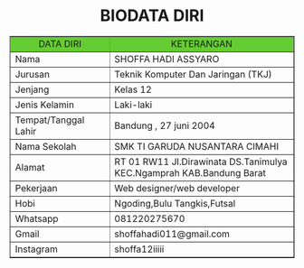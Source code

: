 <!DOCTYPE html>
<html>
<head>
<title>SHOFFA </title>
</head>
<body>
<h1 align="center">BIODATA DIRI</h1>
<table width="745" border="1" cellspacing="0" cellpadding="5" align="center">
<tr align="center" bgcolor="#66CC33">
<td width="174">DATA DIRI</td>
<td width="353">KETERANGAN</td>
</tr>
<tr>
<td>Nama</td>
<td>SHOFFA HADI ASSYARO </td>
<tr>
<td>Jurusan</td>
<td>Teknik Komputer Dan Jaringan  (TKJ)</td>
</tr>
<tr>
<td>Jenjang</td>
<td>Kelas 12</td>
</tr>
<tr>
<td>Jenis Kelamin</td>
<td>Laki-laki</td>
</tr>
<tr>
<td>Tempat/Tanggal Lahir</td>
<td>Bandung , 27 juni 2004</td>
</tr>
<tr>
<td>Nama Sekolah </td>
<td>SMK TI GARUDA NUSANTARA CIMAHI</td>
</tr>
<tr>
<td>Alamat</td>
<td> RT 01 RW11 Jl.Dirawinata DS.Tanimulya KEC.Ngamprah KAB.Bandung Barat</td>
</tr>
<tr>
<td>Pekerjaan</td>
<td>Web designer/web developer</td>
</tr>
<tr>
<td>Hobi</td>
<td>Ngoding,Bulu Tangkis,Futsal</td>
</tr>
<td>Whatsapp</td>
<td>081220275670</td>
</tr>
<tr>
  <td>Gmail</td>
<td>shoffahadi011@gmail.com</td>
</tr>
<tr>
  <td>Instagram</td>
<td>shoffa12iiiii</td>
</tr>
<tr>
  
</table>
</body>
</html>
